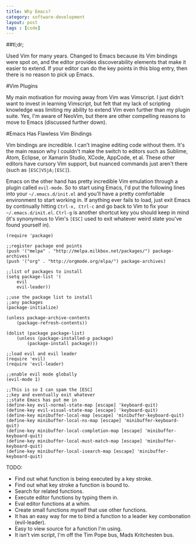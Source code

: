```yaml
---
title: Why Emacs?
category: software-development
layout: post
tags : [code]
---
```


##tl;dr;

Used Vim for many years. Changed to Emacs because its Vim bindings were spot on,
and the editor provides discoverability elements that make it easier to extend. If
your editor can do the key points in this blog entry, then there is no reason to
pick up Emacs.

#Vim Plugins

My main motivation for moving away from Vim was Vimscript. I just didn't want
to invest in learning Vimscript, but felt that my lack of scripting knowledge was
limiting my ability to extend Vim even further than my plugin suite. Yes,
I'm aware of NeoVim, but there are other compelling reasons to move to Emacs (discussed
further down).

#Emacs Has Flawless Vim Bindings

Vim bindings are incredible. I can't imagine editing code without them. It's the
main reason why I couldn't make the switch to editors such as Sublime, Atom, Eclipse, or
Xamarin Studio, XCode, AppCode, et al. These other editors have cursory Vim support,
but nuanced commands just aren't there (such as `[ESC]V5jA;[ESC]`).

Emacs on the other hand has pretty incredible Vim emulation through a plugin called `evil-mode`.
So to start using Emacs, I'd put the following lines into your `~/.emacs.d/init.el` and you'll
have a pretty comfortable environment to start working in. If anything ever fails to load,
just exit Emacs by continually hitting `Ctrl-x, Ctrl-c` and go back to Vim
to fix your `~/.emacs.d/init.el`. `Ctrl-g` is another shortcut key you should keep in mind (it's
synonymous to Vim's `[ESC]` used to exit whatever weird state you've found yourself in).

    (require 'package)

    ;;register package end points
    (push '("melpa" . "http://melpa.milkbox.net/packages/") package-archives)
    (push '("org" . "http://orgmode.org/elpa/") package-archives)

    ;;list of packages to install
    (setq package-list '(
        evil
        evil-leader))

    ;;use the package list to install
    ;;any packages
    (package-initialize)

    (unless package-archive-contents
        (package-refresh-contents))

    (dolist (package package-list)
        (unless (package-installed-p package)
            (package-install package)))

    ;;load evil and evil leader
    (require 'evil)
    (require 'evil-leader)

    ;;enable evil mode globally
    (evil-mode 1)

    ;;This is so I can spam the [ESC]
    ;;key and eventually exit whatever
    ;;state Emacs has put me in
    (define-key evil-normal-state-map [escape] 'keyboard-quit)
    (define-key evil-visual-state-map [escape] 'keyboard-quit)
    (define-key minibuffer-local-map [escape] 'minibuffer-keyboard-quit)
    (define-key minibuffer-local-ns-map [escape] 'minibuffer-keyboard-quit)
    (define-key minibuffer-local-completion-map [escape] 'minibuffer-keyboard-quit)
    (define-key minibuffer-local-must-match-map [escape] 'minibuffer-keyboard-quit)
    (define-key minibuffer-local-isearch-map [escape] 'minibuffer-keyboard-quit)

TODO:

- Find out what function is being executed by a key stroke.
- Find out what key stroke a function is bound to.
- Search for related functions.
- Execute editor functions by typing them in.
- Eval editor functions at a whim.
- Create small functions myself that use other functions.
- It has an easy way for me to bind a function to a leader key combonation (evil-leader).
- Easy to view source for a function I'm using.
- It isn't vim script, I'm off the Tim Pope bus, Mads Kritchesten bus.
